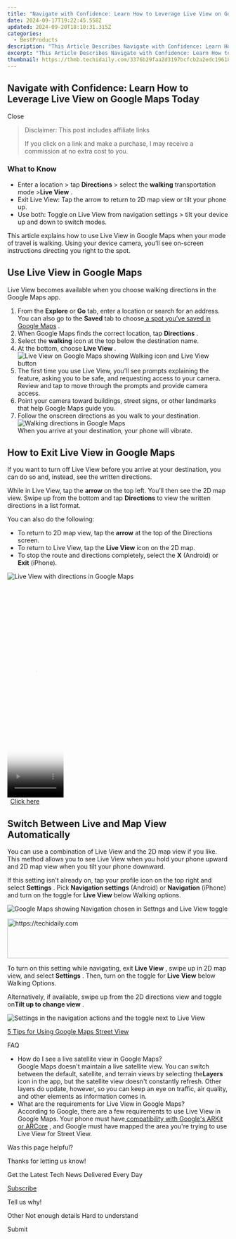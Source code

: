 ```yaml
---
title: "Navigate with Confidence: Learn How to Leverage Live View on Google Maps Today"
date: 2024-09-17T19:22:45.558Z
updated: 2024-09-20T18:10:31.315Z
categories:
  - BestProducts
description: "This Article Describes Navigate with Confidence: Learn How to Leverage Live View on Google Maps Today"
excerpt: "This Article Describes Navigate with Confidence: Learn How to Leverage Live View on Google Maps Today"
thumbnail: https://thmb.techidaily.com/3376b29faa2d3197bcfcb2a2edc1961849ab5554465668491f874fa276d36a0e.jpg
---
```


## Navigate with Confidence: Learn How to Leverage Live View on Google Maps Today

Close 

>  Disclaimer: This post includes affiliate links
>
>  If you click on a link and make a purchase, I may receive a commission at no extra cost to you.
>

###  What to Know

* Enter a location > tap **Directions** \> select the **walking** transportation mode >**Live View** .
* Exit Live View: Tap the arrow to return to 2D map view or tilt your phone up.
* Use both: Toggle on Live View from navigation settings > tilt your device up and down to switch modes.

 This article explains how to use Live View in Google Maps when your mode of travel is walking. Using your device camera, you’ll see on-screen instructions directing you right to the spot.

##  Use Live View in Google Maps

 Live View becomes available when you choose walking directions in the Google Maps app.

1. From the **Explore** or **Go** tab, enter a location or search for an address. You can also go to the **Saved** tab to choose[ a spot you’ve saved in Google Maps](https://www.lifewire.com/save-location-on-google-maps-5199474) .
2. When Google Maps finds the correct location, tap **Directions** .
3. Select the **walking** icon at the top below the destination name.
4. At the bottom, choose **Live View** .  
![Live View on Google Maps showing Walking icon and Live View button ](https://www.lifewire.com/thmb/LJsAWdlkxrLIRP7167v0utcL02U=/1500x0/filters:no_upscale():max_bytes(150000):strip_icc():format(webp)/A1--Use-Live-View-on-Google-Maps1-87ffad6bd1fb4afcac55b24f09bbf4c0.jpg)
5. The first time you use Live View, you’ll see prompts explaining the feature, asking you to be safe, and requesting access to your camera. Review and tap to move through the prompts and provide camera access.
6. Point your camera toward buildings, street signs, or other landmarks that help Google Maps guide you.
7. Follow the onscreen directions as you walk to your destination.  
![Walking directions in Google Maps](https://www.lifewire.com/thmb/bEQTg438oL27uh5IUQZ_l1nRJ4g=/1500x0/filters:no_upscale():max_bytes(150000):strip_icc():format(webp)/A2-Use-Live-View-on-Google-Maps-0bb79c7877b64ba9bf56ea9567039856.jpg)  
 When you arrive at your destination, your phone will vibrate.

##  How to Exit Live View in Google Maps

 If you want to turn off Live View before you arrive at your destination, you can do so and, instead, see the written directions.

 While in Live View, tap the **arrow** on the top left. You’ll then see the 2D map view. Swipe up from the bottom and tap **Directions** to view the written directions in a list format.

 You can also do the following:

* To return to 2D map view, tap the **arrow** at the top of the Directions screen.
* To return to Live View, tap the **Live View** icon on the 2D map.
* To stop the route and directions completely, select the **X** (Android) or **Exit** (iPhone).

![Live View with directions in Google Maps](https://www.lifewire.com/thmb/1YLs4JwGMQgkJNu0XocZYSoF1a0=/1500x0/filters:no_upscale():max_bytes(150000):strip_icc():format(webp)/B1-Use-Live-View-on-Google-Maps-15820dc3196c4e118c305edd3919b8d9.jpg) 

<!-- affiliate ads begin -->
<span id="1976998">
					<video width="128" height="480" style="cursor:pointer"
           poster="//a.impactradius-go.com/display-clicktoplayimage/1976998.png"
           onclick="if(!this.playClicked){this.play();this.setAttribute('controls',true);this.playClicked=true;}">
	   <source src="//a.impactradius-go.com/display-ad/22993-1976998">
	   <img src="//a.impactradius-go.com/display-clicktoplayimage/1976998.png" style="border: none; height: 100%; width: 100%; object-fit: contain">
	</video>
	<div style="width:80px;text-align:center"><a href="javascript:window.open(decodeURIComponent('https%3A%2F%2Fhomestyler.sjv.io%2Fc%2F5597632%2F1976998%2F22993'), '_blank');void(0);">Click here</a></div>
</span>
<img height="0" width="0" src="https://imp.pxf.io/i/5597632/1976998/22993" style="position:absolute;visibility:hidden;" border="0" />
<!-- affiliate ads end -->

##  Switch Between Live and Map View Automatically

 You can use a combination of Live View and the 2D map view if you like. This method allows you to see Live View when you hold your phone upward and 2D map view when you tilt your phone downward.

 If this setting isn't already on, tap your profile icon on the top right and select **Settings** . Pick **Navigation settings** (Android) or **Navigation** (iPhone) and turn on the toggle for **Live View** below Walking options.  

![Google Maps showing Navigation chosen in Settngs and Live View toggle ](https://www.lifewire.com/thmb/bWHD2Hj5liPzMW7cDlHMq7_0ZA0=/1500x0/filters:no_upscale():max_bytes(150000):strip_icc():format(webp)/C1-Use-Live-View-on-Google-Maps-d7dfa94d9d8c4ab4831a1c56b79b4d5e.jpg) 

<!-- affiliate ads begin -->
<a href="https://ephamedtechinc.pxf.io/c/5597632/2136620/26400" target="_top" id="2136620">
  <img src="//a.impactradius-go.com/display-ad/26400-2136620" border="0" alt="https://techidaily.com" width="728" height="90"/>
</a>
<img height="0" width="0" src="https://ephamedtechinc.pxf.io/i/5597632/2136620/26400" style="position:absolute;visibility:hidden;" border="0" />
<!-- affiliate ads end -->

 To turn on this setting while navigating, exit **Live View** , swipe up in 2D map view, and select **Settings** . Then, turn on the toggle for **Live View** below Walking Options.

 Alternatively, if available, swipe up from the 2D directions view and toggle on**Tilt up to change view** .

![Settings in the navigation actions and the toggle next to Live View](https://www.lifewire.com/thmb/hN98kxFTj5gxDtG4aThU3yM5Se8=/1500x0/filters:no_upscale():max_bytes(150000):strip_icc():format(webp)/C2-Use-Live-View-on-Google-Maps-2b4e3d59d7ca494f83a2fb4554771676.jpg) 

[  5 Tips for Using Google Maps Street View ](https://www.lifewire.com/using-google-maps-street-view-3486679) 

 FAQ

* How do I see a live satellite view in Google Maps?  
 Google Maps doesn't maintain a live satellite view. You can switch between the default, satellite, and terrain views by selecting the**Layers** icon in the app, but the satellite view doesn't constantly refresh. Other layers do update, however, so you can keep an eye on traffic, air quality, and other elements as information comes in.
* What are the requirements for Live View in Google Maps?  
 According to Google, there are a few requirements to use Live View in Google Maps. Your phone must have[ compatibility with Google's ARKit or ARCore](https://developers.google.com/ar/devices#ios) , and Google must have mapped the area you're trying to use Live View for Street View.

Was this page helpful?

Thanks for letting us know!

 Get the Latest Tech News Delivered Every Day

[ Subscribe ](https://www.lifewire.com/#) 

Tell us why!

 Other  Not enough details  Hard to understand 

 Submit

<ins class="adsbygoogle"
     style="display:block"
     data-ad-format="autorelaxed"
     data-ad-client="ca-pub-7571918770474297"
     data-ad-slot="1223367746"></ins>

<ins class="adsbygoogle"
     style="display:block"
     data-ad-client="ca-pub-7571918770474297"
     data-ad-slot="8358498916"
     data-ad-format="auto"
     data-full-width-responsive="true"></ins>



